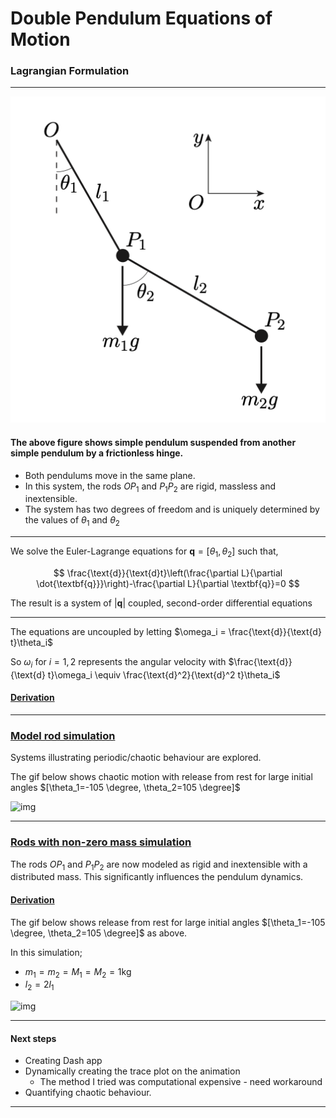 # Double Pendulum Equations of Motion

### Lagrangian Formulation

----

![img](Resources/Double_Pendulum.png)

#### The above figure shows simple pendulum suspended from another simple pendulum by a frictionless hinge. 
- Both pendulums move in the same plane. 
- In this system, the rods $OP_1$ and $P_1P_2$ are rigid, massless and inextensible.
- The system has two degrees of freedom and is uniquely determined by the values of $\theta_1$ and $\theta_2$

----

We solve the Euler-Lagrange equations for $\textbf{q} = [\theta_1, \theta_2]$ such that, 

$$
\frac{\text{d}}{\text{d}t}\left(\frac{\partial L}{\partial \dot{\textbf{q}}}\right)-\frac{\partial L}{\partial \textbf{q}}=0
$$

The result is a system of $|\textbf{q}|$ coupled, second-order differential equations

----

The equations are uncoupled by letting $\omega_i = \frac{\text{d}}{\text{d} t}\theta_i$

So $\omega_i$ for $i=1,2$ represents the angular velocity with $\frac{\text{d}}{\text{d} t}\omega_i \equiv \frac{\text{d}^2}{\text{d}^2 t}\theta_i$

#### [Derivation](https://github.com/pineapple-bois/Double_Pendulum/blob/master/Derivation.ipynb)

----

### [Model rod simulation](https://github.com/pineapple-bois/Double_Pendulum/blob/master/Simulation.ipynb)

Systems illustrating periodic/chaotic behaviour are explored.

The gif below shows chaotic motion with release from rest for large initial angles $[\theta_1=-105 \degree, \theta_2=105 \degree]$

![img](Resources/Chaotic.gif)

----

### [Rods with non-zero mass simulation](https://github.com/pineapple-bois/Double_Pendulum/tree/master/Compound_Double_Pendulum)

The rods $OP_1$ and $P_1P_2$ are now modeled as rigid and inextensible with a distributed mass. This significantly influences the pendulum dynamics.


#### [Derivation](https://github.com/pineapple-bois/Double_Pendulum/blob/master/Compound_Double_Pendulum/Derivation_Moments.ipynb)

The gif below shows release from rest for large initial angles $[\theta_1=-105 \degree, \theta_2=105 \degree]$ as above.

In this simulation;
- $m_1=m_2=M_1=M_2=1\text{kg}$
- $l_2=2l_1$ 

![img](Compound_Double_Pendulum/Image_files/moment2.gif)

----

#### Next steps

- Creating Dash app
- Dynamically creating the trace plot on the animation
  - The method I tried was computational expensive - need workaround
- Quantifying chaotic behaviour.

----
